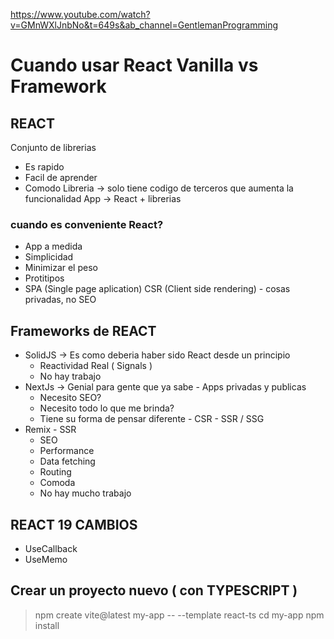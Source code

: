 https://www.youtube.com/watch?v=GMnWXlJnbNo&t=649s&ab_channel=GentlemanProgramming
# Cuando usar React Vanilla vs Framework

## REACT 
Conjunto de librerias
* Es rapido
* Facil de aprender
* Comodo
Libreria -> solo tiene codigo de terceros que aumenta la funcionalidad
App -> React + librerias

### cuando es conveniente React?
* App a medida
* Simplicidad
* Minimizar el peso
* Protitipos
* SPA (Single page aplication) CSR (Client side rendering) - cosas privadas, no SEO

## Frameworks de REACT
* SolidJS -> Es como deberia haber sido React desde un principio
    * Reactividad Real ( Signals )
    * No hay trabajo
* NextJs -> Genial para gente que ya sabe - Apps privadas y publicas
    * Necesito SEO?
    * Necesito todo lo que me brinda?
    * Tiene su forma de pensar diferente - CSR - SSR / SSG
* Remix - SSR
    * SEO
    * Performance
    * Data fetching
    * Routing 
    * Comoda
    * No hay mucho trabajo
## REACT 19 CAMBIOS
* UseCallback
* UseMemo

## Crear un proyecto nuevo ( con TYPESCRIPT )
> npm create vite@latest my-app -- --template react-ts 
> cd my-app
> npm install

